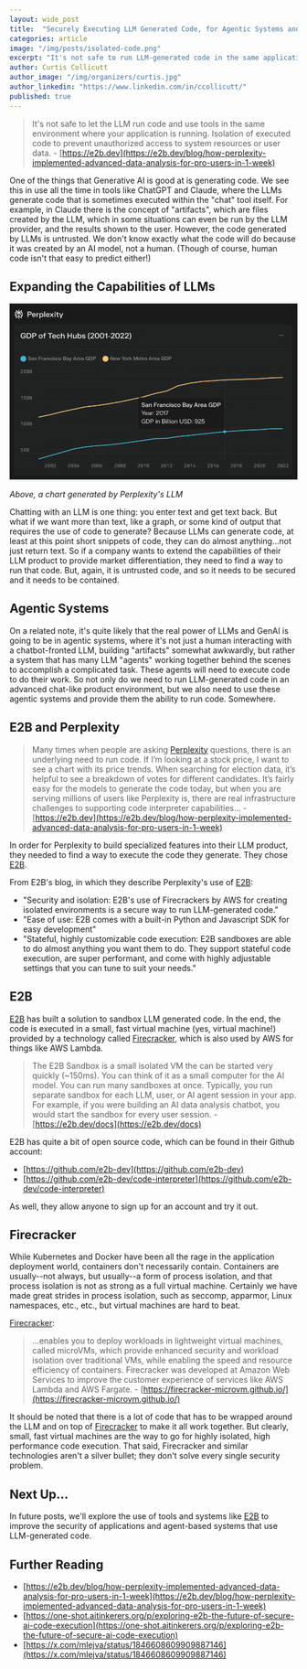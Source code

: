 ```yaml
---
layout: wide_post
title:  "Securely Executing LLM Generated Code, for Agentic Systems and Otherwise"
categories: article
image: "/img/posts/isolated-code.png"
excerpt: "It's not safe to run LLM-generated code in the same application as the LLM is running in, because the code is untrusted."
author: Curtis Collicutt
author_image: "/img/organizers/curtis.jpg"
author_linkedin: "https://www.linkedin.com/in/ccollicutt/"
published: true
---
```


>It's not safe to let the LLM run code and use tools in the same environment where your application is running. Isolation of executed code to prevent unauthorized access to system resources or user data. - [https://e2b.dev](https://e2b.dev/blog/how-perplexity-implemented-advanced-data-analysis-for-pro-users-in-1-week)

One of the things that Generative AI is good at is generating code. We see this in use all the time in tools like ChatGPT and Claude, where the LLMs generate code that is sometimes executed within the "chat" tool itself. For example, in Claude there is the concept of "artifacts", which are files created by the LLM, which in some situations can even be run by the LLM provider, and the results shown to the user. However, the code generated by LLMs is untrusted. We don't know exactly what the code will do because it was created by an AI model, not a human. (Though of course, human code isn't that easy to predict either!)

## Expanding the Capabilities of LLMs

![Expanding the capabilities of LLMs](/img/posts/isolated-code2.png)

*Above, a chart generated by Perplexity's LLM*

Chatting with an LLM is one thing: you enter text and get text back. But what if we want more than text, like a graph, or some kind of output that requires the use of code to generate? Because LLMs can generate code, at least at this point short snippets of code, they can do almost anything...not just return text. So if a company wants to extend the capabilities of their LLM product to provide market differentiation, they need to find a way to run that code. But, again, it is untrusted code, and so it needs to be secured and it needs to be contained.

## Agentic Systems

On a related note, it's quite likely that the real power of LLMs and GenAI is going to be in agentic systems, where it's not just a human interacting with a chatbot-fronted LLM, building "artifacts" somewhat awkwardly, but rather a system that has many LLM "agents" working together behind the scenes to accomplish a complicated task. These agents will need to execute code to do their work. So not only do we need to run LLM-generated code in an advanced chat-like product environment, but we also need to use these agentic systems and provide them the ability to run code. Somewhere.

## E2B and Perplexity

>Many times when people are asking [Perplexity](https://www.perplexity.ai/) questions, there is an underlying need to run code. If I’m looking at a stock price, I want to see a chart with its price trends. When searching for election data, it’s helpful to see a breakdown of votes for different candidates. It’s fairly easy for the models to generate the code today, but when you are serving millions of users like Perplexity is, there are real infrastructure challenges to supporting code interpreter capabilities...  - [https://e2b.dev](https://e2b.dev/blog/how-perplexity-implemented-advanced-data-analysis-for-pro-users-in-1-week)

In order for Perplexity to build specialized features into their LLM product, they needed to find a way to execute the code they generate. They chose [E2B](https://e2b.dev).

From E2B's blog, in which they describe Perplexity's use of [E2B](https://e2b.dev/blog/how-perplexity-implemented-advanced-data-analysis-for-pro-users-in-1-week):

* "Security and isolation: E2B's use of Firecrackers by AWS for creating isolated environments is a secure way to run LLM-generated code."
* "Ease of use: E2B comes with a built-in Python and Javascript SDK for easy development"
* "Stateful, highly customizable code execution: E2B sandboxes are able to do almost anything you want them to do. They support stateful code execution, are super performant, and come with highly adjustable settings that you can tune to suit your needs."

## E2B

[E2B](https://e2b.dev) has built a solution to sandbox LLM generated code. In the end, the code is executed in a small, fast virtual machine (yes, virtual machine!) provided by a technology called [Firecracker](https://firecracker-microvm.github.io/), which is also used by AWS for things like AWS Lambda.

>  The E2B Sandbox is a small isolated VM the can be started very quickly (~150ms). You can think of it as a small computer for the AI model. You can run many sandboxes at once. Typically, you run separate sandbox for each LLM, user, or AI agent session in your app. For example, if you were building an AI data analysis chatbot, you would start the sandbox for every user session. - [https://e2b.dev/docs](https://e2b.dev/docs)

E2B has quite a bit of open source code, which can be found in their Github account:

* [https://github.com/e2b-dev](https://github.com/e2b-dev)
* [https://github.com/e2b-dev/code-interpreter](https://github.com/e2b-dev/code-interpreter)

As well, they allow anyone to sign up for an account and try it out.

## Firecracker

While Kubernetes and Docker have been all the rage in the application deployment world, containers don't necessarily contain. Containers are usually--not always, but usually--a form of process isolation, and that process isolation is not as strong as a full virtual machine. Certainly we have made great strides in process isolation, such as seccomp, apparmor, Linux namespaces, etc., etc., but virtual machines are hard to beat.

[Firecracker](https://firecracker-microvm.github.io/):

>...enables you to deploy workloads in lightweight virtual machines, called microVMs, which provide enhanced security and workload isolation over traditional VMs, while enabling the speed and resource efficiency of containers. Firecracker was developed at Amazon Web Services to improve the customer experience of services like AWS Lambda and AWS Fargate. - [https://firecracker-microvm.github.io/](https://firecracker-microvm.github.io/)

It should be noted that there is a lot of code that has to be wrapped around the LLM and on top of [Firecracker](https://firecracker-microvm.github.io/) to make it all work together. But clearly, small, fast virtual machines are the way to go for highly isolated, high performance code execution. That said, Firecracker and similar technologies aren't a silver bullet; they don't solve every single security problem.

## Next Up...

In future posts, we'll explore the use of tools and systems like [E2B](https://e2b.dev) to improve the security of applications and agent-based systems that use LLM-generated code.

## Further Reading

* [https://e2b.dev/blog/how-perplexity-implemented-advanced-data-analysis-for-pro-users-in-1-week](https://e2b.dev/blog/how-perplexity-implemented-advanced-data-analysis-for-pro-users-in-1-week)
* [https://one-shot.aitinkerers.org/p/exploring-e2b-the-future-of-secure-ai-code-execution](https://one-shot.aitinkerers.org/p/exploring-e2b-the-future-of-secure-ai-code-execution)
* [https://x.com/mlejva/status/1846608609909887146](https://x.com/mlejva/status/1846608609909887146)





